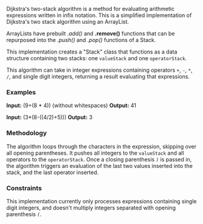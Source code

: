  Dijkstra's two-stack algorithm is a method for evaluating arithmetic expressions written in infix notation. This is a simplified implementation of Dijkstra's two stack algorithm using an ArrayList.

ArrayLists have prebuilt *.add()* and **.remove()** functions that can be repurposed into the *.push()* and *.pop()* functions of a Stack. 

This implementation creates a "Stack" class that functions as a data structure containing two stacks: one `valueStack` and one `operatorStack`.

This algorithm can take in integer expressions containing operators `+`, `-`, `*`, `/`, and single digit integers, returning a result evaluating that expressions.

### Examples
**Input:** (9+(8 * 4)) (without whitespaces)
**Output:** 41

**Input:** (3*(8-((4/2)+5)))
**Output:** 3

### Methodology
The algorithm loops through the characters in the expression, skipping over all opening parentheses. It pushes all integers to the `valueStack`  and all operators to the `operatorStack`. Once a closing parenthesis *`)`* is passed in, the algorithm triggers an evaluation of the last two values inserted into the stack, and the last operator inserted.

### Constraints
This implementation currently only processes expressions containing single digit integers, and doesn't multiply integers separated with opening parenthesis *`(`*.